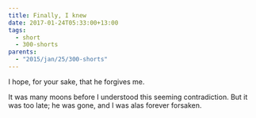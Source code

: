 ```yaml
---
title: Finally, I knew
date: 2017-01-24T05:33:00+13:00
tags:
  - short
  - 300-shorts
parents:
  - "2015/jan/25/300-shorts"
---
```


I hope, for your sake, that he forgives me.

It was many moons before I understood this seeming contradiction.
But it was too late; he was gone, and I was alas forever forsaken.
